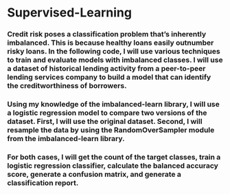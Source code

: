 # Supervised-Learning
### Credit risk poses a classification problem that’s inherently imbalanced. This is because healthy loans easily outnumber risky loans. In the following code, I will use various techniques to train and evaluate models with imbalanced classes. I will use a dataset of historical lending activity from a peer-to-peer lending services company to build a model that can identify the creditworthiness of borrowers.
### Using my knowledge of the imbalanced-learn library, I wiIl use a logistic regression model to compare two versions of the dataset. First, I will use the original dataset. Second, I will resample the data by using the RandomOverSampler module from the imbalanced-learn library.
### For both cases, I will get the count of the target classes, train a logistic regression classifier, calculate the balanced accuracy score, generate a confusion matrix, and generate a classification report.

